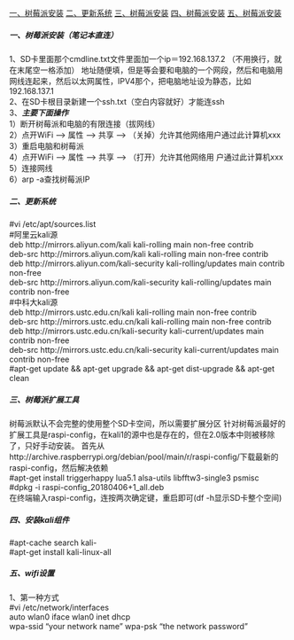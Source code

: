 <div id="SystemConfig.md"></div>

[一、树莓派安装](#一)
[二、更新系统](#二)
[三、树莓派安装](#三)
[四、树莓派安装](#四)
[五、树莓派安装](#五)

<h5 id="一">一、树莓派安装（笔记本直连）</h5>

1、SD卡里面那个cmdline.txt文件里面加一个ip＝192.168.137.2 （不用换行，就在末尾空一格添加） 地址随便填，但是等会要和电脑的一个网段，然后和电脑用网线连起来，然后以太网属性，IPV4那个，把电脑地址设为静态，比如192.168.137.1  
2、在SD卡根目录新建一个ssh.txt（空白内容就好）才能连ssh  
3、*****主要下面操作*****  
1）断开树莓派和电脑的有限连接（拔网线）  
2）点开WiFi —> 属性 —> 共享 —> （关掉）允许其他网络用户通过此计算机xxx  
3）重启电脑和树莓派  
4）点开WiFi —> 属性 —> 共享 —> （打开）允许其他网络用  户通过此计算机xxx  
5）连接网线  
6）arp -a查找树莓派IP

<h5 id="二">二、更新系统</h5>
#vi /etc/apt/sources.list</br>  
#阿里云kali源</br>
deb http://mirrors.aliyun.com/kali kali-rolling main non-free contrib</br>
deb-src http://mirrors.aliyun.com/kali kali-rolling main non-free contrib</br>
deb http://mirrors.aliyun.com/kali-security kali-rolling/updates main contrib non-free</br>
deb-src http://mirrors.aliyun.com/kali-security kali-rolling/updates main contrib non-free</br>
#中科大kali源</br>
deb http://mirrors.ustc.edu.cn/kali kali-rolling main non-free contrib</br>
deb-src http://mirrors.ustc.edu.cn/kali kali-rolling main non-free contrib</br>
deb http://mirrors.ustc.edu.cn/kali-security kali-current/updates main contrib non-free</br>
deb-src http://mirrors.ustc.edu.cn/kali-security kali-current/updates main contrib non-free</br>
#apt-get update && apt-get upgrade && apt-get dist-upgrade && apt-get clean

<h5 id="三">三、树莓派扩展工具</h5>
树莓派默认不会完整的使用整个SD卡空间，所以需要扩展分区
针对树莓派最好的扩展工具是raspi-config，在kali1的源中也是存在的，但在2.0版本中则被移除了，只好手动安装。
首先从http://archive.raspberrypi.org/debian/pool/main/r/raspi-config/下载最新的raspi-config，然后解决依赖</br>
#apt-get install triggerhappy lua5.1 alsa-utils libfftw3-single3 psmisc</br>
#dpkg -i raspi-config_20180406+1_all.deb</br>
在终端输入raspi-config，连按两次确定键，重启即可(df -h显示SD卡整个空间)

<h5 id="四">四、安装kali组件</h5>
#apt-cache search kali-</br>
#apt-get install kali-linux-all

<h5 id="五">五、wifi设置</h5>
1、第一种方式</br>
#vi /etc/network/interfaces</br>
auto wlan0 iface wlan0 inet dhcp</br>
wpa-ssid “your network name” wpa-psk “the network password”
